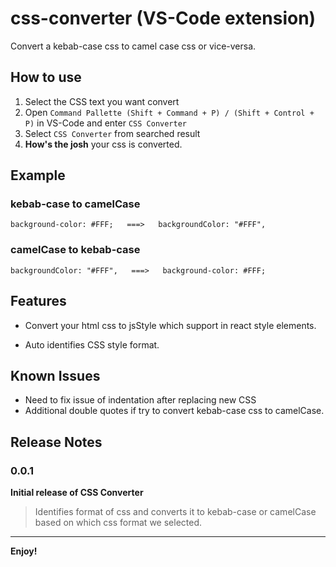 # css-converter (VS-Code extension)

Convert a kebab-case css to camel case css or vice-versa.

## How to use
  1. Select the CSS text you want convert
  2. Open  `Command Pallette (Shift + Command + P) / (Shift + Control + P)` in VS-Code and enter `CSS Converter`
  3. Select `CSS Converter` from searched result
  4. **How's the josh** your css is converted.

## Example
  ### **kebab-case to camelCase**
    background-color: #FFF;   ===>   backgroundColor: "#FFF",

  ### **camelCase to kebab-case**
    backgroundColor: "#FFF",   ===>   background-color: #FFF;

## Features

* Convert your html css to jsStyle which support in react style elements.

* Auto identifies CSS style format.

## Known Issues

* Need to fix issue of indentation after replacing new CSS
* Additional double quotes if try to convert kebab-case css to camelCase.

## Release Notes

### 0.0.1
**Initial release of CSS Converter** 
> Identifies format of css and converts it to kebab-case or camelCase based on which css format we selected.

-----------------------------------------------------------------------------------------------------------


**Enjoy!**
